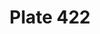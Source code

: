 ---
flag: 
order: '110'
pid: '422'
an: '11'
title: Plate 422
rev_year: 
_date: 27 octobre 1802
caption: Turban à la Mameluck. Boucles d'Oreilles de Corail.
translation: Mameluke Turban. Coral Earrings.
student: Zoë Dostal
keywords: Mameluck, Mameluke, turban, coral, corail, femme artiste, woman artist,
  Savoyard, Anglaise, English
column: 
flag_translation: 
permalink: /plates/422
layout: plate-page
---